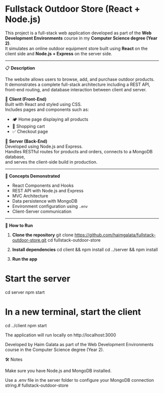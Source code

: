 # Fullstack Outdoor Store (React + Node.js)

This project is a full-stack web application developed as part of the **Web Development Environments** course in my **Computer Science degree (Year 2)**.  
It simulates an online outdoor equipment store built using **React** on the client side and **Node.js + Express** on the server side.

---

📋 **Description**

The website allows users to browse, add, and purchase outdoor products.  
It demonstrates a complete full-stack architecture including a REST API, front-end routing, and database interaction between client and server.

🔸 **Client (Front-End)**  
Built with React and styled using CSS.  
Includes pages and components such as:
- 🏕️ Home page displaying all products  
- 🛒 Shopping cart  
- ✅ Checkout page  

🔸 **Server (Back-End)**  
Developed using Node.js and Express.  
Handles RESTful routes for products and orders, connects to a MongoDB database,  
and serves the client-side build in production.

---

🧠 **Concepts Demonstrated**
- React Components and Hooks  
- REST API with Node.js and Express  
- MVC Architecture  
- Data persistence with MongoDB  
- Environment configuration using `.env`  
- Client-Server communication  

---

🚀 **How to Run**

1. **Clone the repository**
git clone https://github.com/haimgalata/fullstack-outdoor-store.git
cd fullstack-outdoor-store

2. **Install dependencies**
cd client && npm install
cd ../server && npm install

3. **Run the app**
# Start the server
cd server
npm start

# In a new terminal, start the client
cd ../client
npm start

The application will run locally on http://localhost:3000

Developed by Haim Galata
as part of the Web Development Environments course in the Computer Science degree (Year 2).

🛠 Notes

Make sure you have Node.js and MongoDB installed.

Use a .env file in the server folder to configure your MongoDB connection string.#   f u l l s t a c k - o u t d o o r - s t o r e  
 